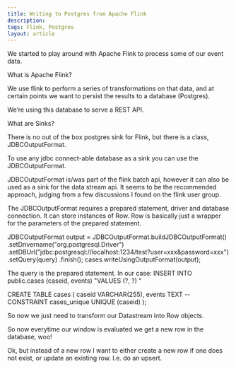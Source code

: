```yaml
---
title: Writing to Postgres from Apache Flink
description: 
tags: Flink, Postgres
layout: article
---
```


We started to play around with Apache Flink to process some of our event data.

What is Apache Flink?

We use flink to perform a series of transformations on that data, and at certain points we want to persist the results to a database (Postgres).

We’re using this database to serve a REST API.

What are Sinks?

There is no out of the box postgres sink for Flink, but there is a class, JDBCOutputFormat.

To use any jdbc connect-able database as a sink you can use the JDBCOutputFormat.

JDBCOutputFormat is/was part of the flink batch api, however it can also be used as a sink for the data stream api. It seems to be the recommended approach, judging from a few discussions I found on the flink user group.

The JDBCOutputFormat requires a prepared statement, driver and database connection.
It can store instances of Row. Row is basically just a wrapper for the parameters of the prepared statement.

JDBCOutputFormat output = JDBCOutputFormat.buildJDBCOutputFormat()
     .setDrivername("org.postgresql.Driver")
     .setDBUrl("jdbc:postgresql://localhost:1234/test?user=xxx&password=xxx")
     .setQuery(query)
     .finish();
cases.writeUsingOutputFormat(output);

The query is the prepared statement.
In our case:
INSERT INTO public.cases (caseid, events)
"VALUES (?, ?) "

CREATE TABLE cases
(
 caseid VARCHAR(255),
 events TEXT
--   CONSTRAINT cases_unique UNIQUE (caseid)
);


So now we just need to transform our Datastream<Case> into Row objects.


So now everytime our window is evaluated we get a new row in the database, woo!

Ok, but instead of a new row I want to either create a new row if one does not exist, or update an existing row. I.e. do an upsert.


